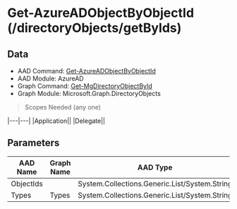 # Get-AzureADObjectByObjectId (/directoryObjects/getByIds)

## Data

+ AAD Command: [Get-AzureADObjectByObjectId](https://docs.microsoft.com/en-us/powershell/module/AzureAD/Get-AzureADObjectByObjectId)
+ AAD Module: AzureAD
+ Graph Command: [Get-MgDirectoryObjectById](https://docs.microsoft.com/en-us/powershell/module/Microsoft.Graph.DirectoryObjects/Get-MgDirectoryObjectById)
+ Graph Module: Microsoft.Graph.DirectoryObjects

> Scopes Needed (any one)

|---|---|
|Application||
|Delegate||

## Parameters

|AAD Name|Graph Name|AAD Type|Graph Type|Infos|
|---|---|---|---|---|
|ObjectIds||System.Collections.Generic.List/System.String|||
|Types|Types|System.Collections.Generic.List/System.String|System.String[]||

